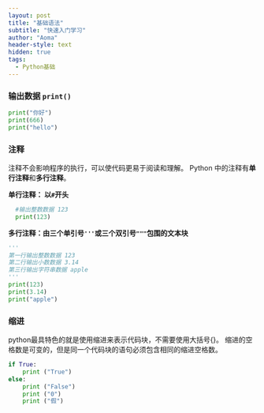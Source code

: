 ```yaml
---
layout: post
title: "基础语法"
subtitle: "快速入门学习"
author: "Aoma"
header-style: text
hidden: true
tags:
  - Python基础
---
```


### 输出数据 `print()`
```Python
print("你好")
print(666)
print("hello")
```

### 注释
注释不会影响程序的执行，可以使代码更易于阅读和理解。
Python 中的注释有**单行注释**和**多行注释**。

**单行注释： 以`#`开头**

```python
  #输出整数数据 123
  print(123)
```

**多行注释：由三个单引号`'''`或三个双引号`"""`包围的文本块**
```python
'''
第一行输出整数数据 123
第二行输出小数数据 3.14
第三行输出字符串数据 apple
'''
print(123)
print(3.14)
print("apple")
```

### 缩进
python最具特色的就是使用缩进来表示代码块，不需要使用大括号{}。
缩进的空格数是可变的，但是同一个代码块的语句必须包含相同的缩进空格数。
```python
if True:
    print ("True")
else:
    print ("False")
    print ("0")
    print ("假")
```
